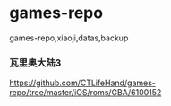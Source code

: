 # games-repo
games-repo,xiaoji,datas,backup



### 瓦里奥大陆3
https://github.com/CTLifeHand/games-repo/tree/master/iOS/roms/GBA/6100152